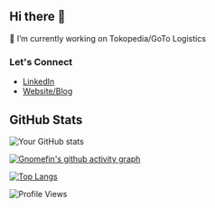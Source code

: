 ## Hi there 👋

🔭 I’m currently working on Tokopedia/GoTo Logistics

### Let's Connect
- [LinkedIn](https://linkedin.com/in/alfian-firmansyah)
- [Website/Blog](https://alfianfirmansyah.com)

## GitHub Stats
![Your GitHub stats](https://github-readme-streak-stats.herokuapp.com/?user=gnomefin)

[![Gnomefin's github activity graph](https://github-readme-activity-graph.vercel.app/graph?username=gnomefin&theme=github)](https://github.com/gnomefin/github-readme-activity-graph)

[![Top Langs](https://github-readme-stats.vercel.app/api/top-langs/?username=gnomefin&layout=compact)](https://github.com/gnomefin)

![Profile Views](https://komarev.com/ghpvc/?username=gnomefin)

